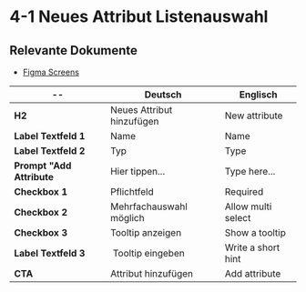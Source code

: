 # 4-1 Neues Attribut Listenauswahl

## Relevante Dokumente

* [Figma Screens](https://www.figma.com/file/ObpEGoczbPSUsnoH7aPFLbdy/Workflow-Generator-Screens?node-id=168%3A20)

-- | Deutsch | Englisch
---|---|---
**H2** | Neues Attribut hinzufügen | New attribute
**Label Textfeld 1** | Name | Name
**Label Textfeld 2** | Typ | Type
**Prompt "Add Attribute** | Hier tippen... | Type here...
**Checkbox 1** | Pflichtfeld | Required
**Checkbox 2** | Mehrfachauswahl möglich | Allow multi select
**Checkbox 3** | Tooltip anzeigen | Show a tooltip
**Label Textfeld 3** | Tooltip eingeben | Write a short hint
**CTA** | Attribut hinzufügen | Add attribute